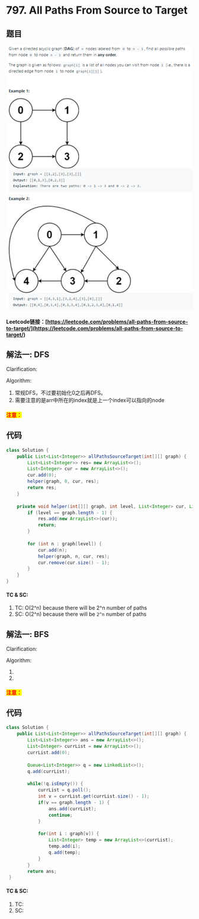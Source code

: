 # 797. All Paths From Source to Target

## 题目

![](<../../.gitbook/assets/image (135).png>)

#### Leetcode链接：[https://leetcode.com/problems/all-paths-from-source-to-target/](https://leetcode.com/problems/all-paths-from-source-to-target/)

## 解法一: DFS

Clarification:&#x20;

Algorithm:&#x20;

1. 常规DFS，不过要初始化0之后再DFS。
2. 需要注意的是arr中所在的index就是上一个index可以指向的node

#### <mark style="color:red;">注意：</mark>

## 代码

```java
class Solution {
    public List<List<Integer>> allPathsSourceTarget(int[][] graph) {
        List<List<Integer>> res= new ArrayList<>();
        List<Integer> cur = new ArrayList<>();
        cur.add(0);
        helper(graph, 0, cur, res);
        return res;
    }
    
    private void helper(int[][] graph, int level, List<Integer> cur, List<List<Integer>> res) {
        if (level == graph.length - 1) {
            res.add(new ArrayList<>(cur));
            return;
        }
        
        for (int n : graph[level]) {
            cur.add(n);
            helper(graph, n, cur, res);
            cur.remove(cur.size() - 1);
        }
    }
}
```

#### TC & SC:&#x20;

1. TC: O(2^n) because there will be 2^n number of paths
2. SC: O(2^n) because there will be `2^n` number of paths



## 解法一: BFS

Clarification:&#x20;

Algorithm:&#x20;

1.
2.

#### <mark style="color:red;">注意：</mark>

## 代码

```java
class Solution {
    public List<List<Integer>> allPathsSourceTarget(int[][] graph) {
        List<List<Integer>> ans = new ArrayList<>();
        List<Integer> currList = new ArrayList<>();
        currList.add(0);
        
        Queue<List<Integer>> q = new LinkedList<>();
        q.add(currList);
        
        while(!q.isEmpty()) {
            currList = q.poll();
            int v = currList.get(currList.size() - 1);
            if(v == graph.length - 1) {
                ans.add(currList);
                continue;
            }
            
            for(int i : graph[v]) {
                List<Integer> temp = new ArrayList<>(currList);
                temp.add(i);
                q.add(temp);
            }
        }
        return ans;
 }    
```

#### TC & SC:&#x20;

1. TC:&#x20;
2. SC:&#x20;
